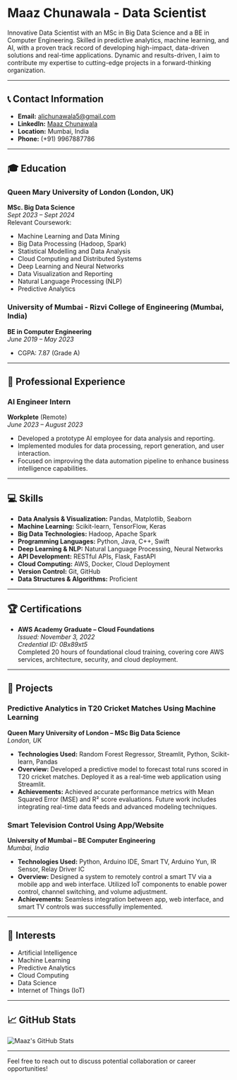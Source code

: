 # Maaz Chunawala - Data Scientist

Innovative Data Scientist with an MSc in Big Data Science and a BE in Computer Engineering. Skilled in predictive analytics, machine learning, and AI, with a proven track record of developing high-impact, data-driven solutions and real-time applications. Dynamic and results-driven, I aim to contribute my expertise to cutting-edge projects in a forward-thinking organization.

---

## 📞 Contact Information
- **Email:** [alichunawala5@gmail.com](mailto:alichunawala5@gmail.com)
- **LinkedIn:** [Maaz Chunawala](https://www.linkedin.com/in/maaz-chunawala-b5552a236/)
- **Location:** Mumbai, India
- **Phone:** (+91) 9967887786

---

## 🎓 Education

### Queen Mary University of London (London, UK)
**MSc. Big Data Science**  
*Sept 2023 – Sept 2024*  
Relevant Coursework:  
- Machine Learning and Data Mining  
- Big Data Processing (Hadoop, Spark)  
- Statistical Modelling and Data Analysis  
- Cloud Computing and Distributed Systems  
- Deep Learning and Neural Networks  
- Data Visualization and Reporting  
- Natural Language Processing (NLP)  
- Predictive Analytics

### University of Mumbai - Rizvi College of Engineering (Mumbai, India)
**BE in Computer Engineering**  
*June 2019 – May 2023*  
- CGPA: 7.87 (Grade A)

---

## 💼 Professional Experience

### AI Engineer Intern  
**Workplete** (Remote)  
*June 2023 – August 2023*  
- Developed a prototype AI employee for data analysis and reporting.
- Implemented modules for data processing, report generation, and user interaction.
- Focused on improving the data automation pipeline to enhance business intelligence capabilities.

---

## 💻 Skills

- **Data Analysis & Visualization:** Pandas, Matplotlib, Seaborn
- **Machine Learning:** Scikit-learn, TensorFlow, Keras
- **Big Data Technologies:** Hadoop, Apache Spark
- **Programming Languages:** Python, Java, C++, Swift
- **Deep Learning & NLP:** Natural Language Processing, Neural Networks
- **API Development:** RESTful APIs, Flask, FastAPI
- **Cloud Computing:** AWS, Docker, Cloud Deployment
- **Version Control:** Git, GitHub
- **Data Structures & Algorithms:** Proficient

---

## 🏆 Certifications

- **AWS Academy Graduate – Cloud Foundations**  
  *Issued: November 3, 2022*  
  *Credential ID: 0Bx89xt5*  
  Completed 20 hours of foundational cloud training, covering core AWS services, architecture, security, and cloud deployment.

---

## 🚀 Projects

### Predictive Analytics in T20 Cricket Matches Using Machine Learning  
**Queen Mary University of London – MSc Big Data Science**  
*London, UK*  
- **Technologies Used:** Random Forest Regressor, Streamlit, Python, Scikit-learn, Pandas  
- **Overview:** Developed a predictive model to forecast total runs scored in T20 cricket matches. Deployed it as a real-time web application using Streamlit.  
- **Achievements:** Achieved accurate performance metrics with Mean Squared Error (MSE) and R² score evaluations. Future work includes integrating real-time data feeds and advanced modeling techniques.

### Smart Television Control Using App/Website  
**University of Mumbai – BE Computer Engineering**  
*Mumbai, India*  
- **Technologies Used:** Python, Arduino IDE, Smart TV, Arduino Yun, IR Sensor, Relay Driver IC  
- **Overview:** Designed a system to remotely control a smart TV via a mobile app and web interface. Utilized IoT components to enable power control, channel switching, and volume adjustment.  
- **Achievements:** Seamless integration between app, web interface, and smart TV controls was successfully implemented.

---

## 🌱 Interests

- Artificial Intelligence
- Machine Learning
- Predictive Analytics
- Cloud Computing
- Data Science
- Internet of Things (IoT)

---

## 📈 GitHub Stats
![Maaz's GitHub Stats](https://github-readme-stats.vercel.app/api?username=MaazChunawala&show_icons=true&theme=radical)

---

Feel free to reach out to discuss potential collaboration or career opportunities!
